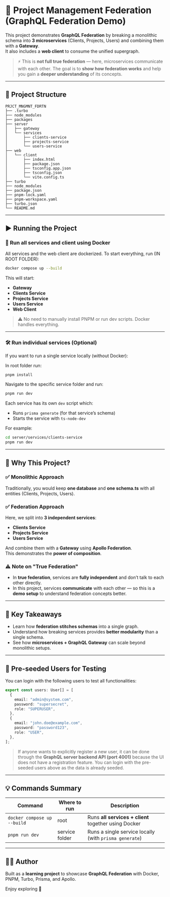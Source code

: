# 🚀 Project Management Federation (GraphQL Federation Demo)

This project demonstrates **GraphQL Federation** by breaking a monolithic schema into **3 microservices** (Clients, Projects, Users) and combining them with a **Gateway**.  
It also includes a **web client** to consume the unified supergraph.

> ⚡ This is **not full true federation** — here, microservices communicate with each other. The goal is to **show how federation works** and help you gain a **deeper understanding** of its concepts.

---

## 📂 Project Structure

```
PRJCT_MNGMNT_FDRTN
├── .turbo
├── node_modules
├── packages
├── server
│   ├── gateway
│   └── services
│       ├── clients-service
│       ├── projects-service
│       └── users-service
├── web
│   └── client
│       ├── index.html
│       ├── package.json
│       ├── tsconfig.app.json
│       ├── tsconfig.json
│       └── vite.config.ts
├── turbo
├── node_modules
├── package.json
├── pnpm-lock.yaml
├── pnpm-workspace.yaml
├── turbo.json
└── README.md
```

---

## ▶️ Running the Project

### 🐳 Run all services and client using Docker

All services and the web client are dockerized. To start everything, run (IN ROOT FOLDER):

```bash
docker compose up --build
```

This will start:
- **Gateway**
- **Clients Service**
- **Projects Service**
- **Users Service**
- **Web Client**

> ⚠️ No need to manually install PNPM or run dev scripts. Docker handles everything.

---

### 🛠 Run individual services (Optional)

If you want to run a single service locally (without Docker):

In root folder run:

```bash
pnpm install
```

Navigate to the specific service folder and run:

```bash
pnpm run dev
```

Each service has its own `dev` script which:
- Runs `prisma generate` (for that service’s schema)
- Starts the service with `ts-node-dev`

For example:

```bash
cd server/services/clients-service
pnpm run dev
```

---

## 🌟 Why This Project?

### ✅ Monolithic Approach
Traditionally, you would keep **one database** and **one schema.ts** with all entities (Clients, Projects, Users).

### ✅ Federation Approach
Here, we split into **3 independent services**:
- **Clients Service**
- **Projects Service**
- **Users Service**

And combine them with a **Gateway** using **Apollo Federation**.  
This demonstrates the **power of composition**.

### ⚠️ Note on "True Federation"
- In **true federation**, services are **fully independent** and don’t talk to each other directly.  
- In this project, services **communicate** with each other — so this is a **demo setup** to understand federation concepts better.

---

## 🎯 Key Takeaways

- Learn how **federation stitches schemas** into a single graph.
- Understand how breaking services provides **better modularity** than a single schema.
- See how **microservices + GraphQL Gateway** can scale beyond monolithic setups.

---

## 🔑 Pre-seeded Users for Testing

You can login with the following users to test all functionalities:

```ts
export const users: User[] = [
  {
    email: "admin@system.com",
    password: "supersecret",
    role: "SUPERUSER",
  },
  {
    email: "john.doe@example.com",
    password: "password123",
    role: "USER",
  },
];
```

> If anyone wants to explicitly register a new user, it can be done through the **GraphQL server backend API (port 4001)** because the UI does not have a registration feature. You can login with the pre-seeded users above as the data is already seeded.

---

## 💡 Commands Summary

| Command | Where to run | Description |
|---------|--------------|-------------|
| `docker compose up --build` | root | Runs **all services + client** together using Docker |
| `pnpm run dev` | service folder | Runs a single service locally (with `prisma generate`) |

---


## 👨‍💻 Author
Built as a **learning project** to showcase **GraphQL Federation** with Docker, PNPM, Turbo, Prisma, and Apollo.

Enjoy exploring 🚀
